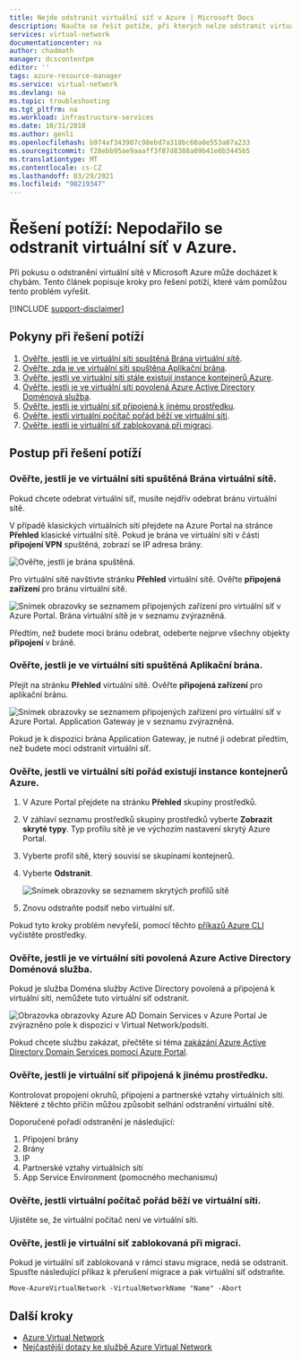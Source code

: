 ```yaml
---
title: Nejde odstranit virtuální síť v Azure | Microsoft Docs
description: Naučte se řešit potíže, při kterých nelze odstranit virtuální síť v Azure.
services: virtual-network
documentationcenter: na
author: chadmath
manager: dcscontentpm
editor: ''
tags: azure-resource-manager
ms.service: virtual-network
ms.devlang: na
ms.topic: troubleshooting
ms.tgt_pltfrm: na
ms.workload: infrastructure-services
ms.date: 10/31/2018
ms.author: genli
ms.openlocfilehash: b974af343907c98ebd7a318bc60a0e553a07a233
ms.sourcegitcommit: f28ebb95ae9aaaff3f87d8388a09b41e0b3445b5
ms.translationtype: MT
ms.contentlocale: cs-CZ
ms.lasthandoff: 03/29/2021
ms.locfileid: "98219347"
---
```

# <a name="troubleshooting-failed-to-delete-a-virtual-network-in-azure"></a>Řešení potíží: Nepodařilo se odstranit virtuální síť v Azure.

Při pokusu o odstranění virtuální sítě v Microsoft Azure může docházet k chybám. Tento článek popisuje kroky pro řešení potíží, které vám pomůžou tento problém vyřešit.

[!INCLUDE [support-disclaimer](../../includes/support-disclaimer.md)]

## <a name="troubleshooting-guidance"></a>Pokyny při řešení potíží 

1. [Ověřte, jestli je ve virtuální síti spuštěná Brána virtuální sítě](#check-whether-a-virtual-network-gateway-is-running-in-the-virtual-network).
2. [Ověřte, zda je ve virtuální síti spuštěna Aplikační brána](#check-whether-an-application-gateway-is-running-in-the-virtual-network).
3. [Ověřte, jestli ve virtuální síti stále existují instance kontejnerů Azure](#check-whether-azure-container-instances-still-exist-in-the-virtual-network).
4. [Ověřte, jestli je ve virtuální síti povolená Azure Active Directory Doménová služba](#check-whether-azure-active-directory-domain-service-is-enabled-in-the-virtual-network).
5. [Ověřte, jestli je virtuální síť připojená k jinému prostředku](#check-whether-the-virtual-network-is-connected-to-other-resource).
6. [Ověřte, jestli virtuální počítač pořád běží ve virtuální síti](#check-whether-a-virtual-machine-is-still-running-in-the-virtual-network).
7. [Ověřte, jestli je virtuální síť zablokovaná při migraci](#check-whether-the-virtual-network-is-stuck-in-migration).

## <a name="troubleshooting-steps"></a>Postup při řešení potíží

### <a name="check-whether-a-virtual-network-gateway-is-running-in-the-virtual-network"></a>Ověřte, jestli je ve virtuální síti spuštěná Brána virtuální sítě.

Pokud chcete odebrat virtuální síť, musíte nejdřív odebrat bránu virtuální sítě.

V případě klasických virtuálních sítí přejdete na Azure Portal na stránce **Přehled** klasické virtuální sítě. Pokud je brána ve virtuální síti v části **připojení VPN** spuštěná, zobrazí se IP adresa brány. 

![Ověřte, jestli je brána spuštěná.](media/virtual-network-troubleshoot-cannot-delete-vnet/classic-gateway.png)

Pro virtuální sítě navštivte stránku **Přehled** virtuální sítě. Ověřte **připojená zařízení** pro bránu virtuální sítě.

![Snímek obrazovky se seznamem připojených zařízení pro virtuální síť v Azure Portal. Brána virtuální sítě je v seznamu zvýrazněná.](media/virtual-network-troubleshoot-cannot-delete-vnet/vnet-gateway.png)

Předtím, než budete moci bránu odebrat, odeberte nejprve všechny objekty **připojení** v bráně. 

### <a name="check-whether-an-application-gateway-is-running-in-the-virtual-network"></a>Ověřte, jestli je ve virtuální síti spuštěná Aplikační brána.

Přejít na stránku **Přehled** virtuální sítě. Ověřte **připojená zařízení** pro aplikační bránu.

![Snímek obrazovky se seznamem připojených zařízení pro virtuální síť v Azure Portal. Application Gateway je v seznamu zvýrazněná.](media/virtual-network-troubleshoot-cannot-delete-vnet/app-gateway.png)

Pokud je k dispozici brána Application Gateway, je nutné ji odebrat předtím, než budete moci odstranit virtuální síť.

### <a name="check-whether-azure-container-instances-still-exist-in-the-virtual-network"></a>Ověřte, jestli ve virtuální síti pořád existují instance kontejnerů Azure.

1. V Azure Portal přejdete na stránku **Přehled** skupiny prostředků.
1. V záhlaví seznamu prostředků skupiny prostředků vyberte **Zobrazit skryté typy**. Typ profilu sítě je ve výchozím nastavení skrytý Azure Portal.
1. Vyberte profil sítě, který souvisí se skupinami kontejnerů.
1. Vyberte **Odstranit**.

   ![Snímek obrazovky se seznamem skrytých profilů sítě](media/virtual-network-troubleshoot-cannot-delete-vnet/container-instances.png)

1. Znovu odstraňte podsíť nebo virtuální síť.

Pokud tyto kroky problém nevyřeší, pomocí těchto [příkazů Azure CLI](../container-instances/container-instances-vnet.md#clean-up-resources) vyčistěte prostředky. 

### <a name="check-whether-azure-active-directory-domain-service-is-enabled-in-the-virtual-network"></a>Ověřte, jestli je ve virtuální síti povolená Azure Active Directory Doménová služba.

Pokud je služba Doména služby Active Directory povolená a připojená k virtuální síti, nemůžete tuto virtuální síť odstranit. 

![Obrazovka obrazovky Azure AD Domain Services v Azure Portal Je zvýrazněno pole k dispozici v Virtual Network/podsíti.](media/virtual-network-troubleshoot-cannot-delete-vnet/enable-domain-services.png)

Pokud chcete službu zakázat, přečtěte si téma [zakázání Azure Active Directory Domain Services pomocí Azure Portal](../active-directory-domain-services/delete-aadds.md).

### <a name="check-whether-the-virtual-network-is-connected-to-other-resource"></a>Ověřte, jestli je virtuální síť připojená k jinému prostředku.

Kontrolovat propojení okruhů, připojení a partnerské vztahy virtuálních sítí. Některé z těchto příčin můžou způsobit selhání odstranění virtuální sítě. 

Doporučené pořadí odstranění je následující:

1. Připojení brány
2. Brány
3. IP
4. Partnerské vztahy virtuálních sítí
5. App Service Environment (pomocného mechanismu)

### <a name="check-whether-a-virtual-machine-is-still-running-in-the-virtual-network"></a>Ověřte, jestli virtuální počítač pořád běží ve virtuální síti.

Ujistěte se, že virtuální počítač není ve virtuální síti.

### <a name="check-whether-the-virtual-network-is-stuck-in-migration"></a>Ověřte, jestli je virtuální síť zablokovaná při migraci.

Pokud je virtuální síť zablokovaná v rámci stavu migrace, nedá se odstranit. Spusťte následující příkaz k přerušení migrace a pak virtuální síť odstraňte.

```azurepowershell
Move-AzureVirtualNetwork -VirtualNetworkName "Name" -Abort
```

## <a name="next-steps"></a>Další kroky

- [Azure Virtual Network](virtual-networks-overview.md)
- [Nejčastější dotazy ke službě Azure Virtual Network](virtual-networks-faq.md)